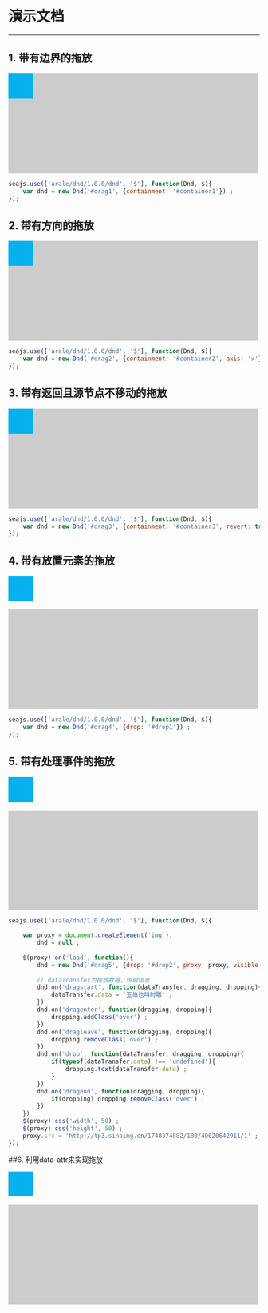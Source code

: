 # 演示文档

---

<style>
    .container {width:500px; height:200px; background:#CCC;}
    .drag {width:50px; height:50px; background:#07B1EE;}
    .over {border:2px dashed #000;}
</style>



## 1. 带有边界的拖放

<div id="container1" class="container">
    <div id="drag1" class="drag"></div>
</div>

````javascript
seajs.use(['arale/dnd/1.0.0/dnd', '$'], function(Dnd, $){
    var dnd = new Dnd('#drag1', {containment: '#container1'}) ;
});
````

## 2. 带有方向的拖放

<div id="container2" class="container">
    <div id="drag2" class="drag"></div>
</div>

````javascript
seajs.use(['arale/dnd/1.0.0/dnd', '$'], function(Dnd, $){
    var dnd = new Dnd('#drag2', {containment: '#container2', axis: 'x'}) ;
});
````


## 3. 带有返回且源节点不移动的拖放

<div id="container3" class="container">
    <div id="drag3" class="drag"></div>
</div>

````javascript
seajs.use(['arale/dnd/1.0.0/dnd', '$'], function(Dnd, $){
    var dnd = new Dnd('#drag3', {containment: '#container3', revert: true, revertDuration: 600, visible: true}) ;
});
````

## 4. 带有放置元素的拖放

<div id="drag4" class="drag"></div>
<br />
<div id="drop1" class="container"></div>

````javascript
seajs.use(['arale/dnd/1.0.0/dnd', '$'], function(Dnd, $){
    var dnd = new Dnd('#drag4', {drop: '#drop1'}) ;
});
````

## 5. 带有处理事件的拖放

<div id="drag5" class="drag"></div>
<br />
<div id="drop2" class="container"></div>

````javascript
seajs.use(['arale/dnd/1.0.0/dnd', '$'], function(Dnd, $){
    
    var proxy = document.createElement('img'),
        dnd = null ;
     
    $(proxy).on('load', function(){
        dnd = new Dnd('#drag5', {drop: '#drop2', proxy: proxy, visible: true, revert: true}) ;
        
        // dataTransfer为拖放数据，传输信息
        dnd.on('dragstart', function(dataTransfer, dragging, dropping){
            dataTransfer.data = '玉伯也叫射雕' ;
        })
        dnd.on('dragenter', function(dragging, dropping){
            dropping.addClass('over') ;
        })
        dnd.on('dragleave', function(dragging, dropping){
            dropping.removeClass('over') ;
        })
        dnd.on('drop', function(dataTransfer, dragging, dropping){
            if(typeof(dataTransfer.data) !== 'undefined'){
                dropping.text(dataTransfer.data) ;
            }
        })
        dnd.on('dragend', function(dragging, dropping){
            if(dropping) dropping.removeClass('over') ;
        })
    })
    $(proxy).css('width', 50) ;
    $(proxy).css('height', 50) ;
    proxy.src = 'http://tp3.sinaimg.cn/1748374882/180/40020642911/1' ;
});
````


##6. 利用data-attr来实现拖放

<div id="drag6" class="drag" data-dnd=true data-drop="#drop3"></div>
<br />
<div id="drop3" class="container"></div>













